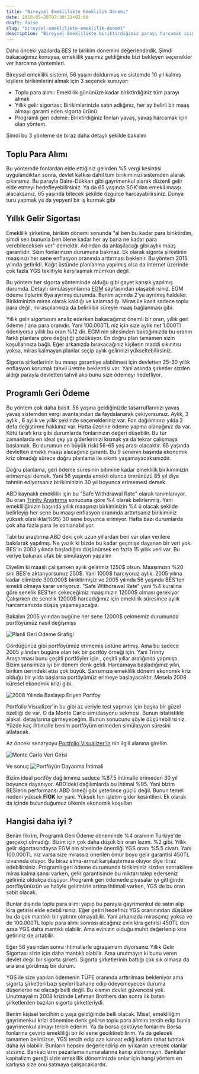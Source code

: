 ```yaml
---
title: "Bireysel Emeklilikte Emeklilik Dönemi"
date: 2018-05-28T07:30:22+02:00
draft: false
slug: "bireysel-emeklilikte-emeklilik-donemi"
description: "Bireysel Emeklilikte biriktirdiğimiz parayı harcamak için 3 yöntem var. Bunları artıları ve eksileriyle değerlendirdik. Verilerle ve grafiklerle açıklamaya çalıştık"
---
```


Daha önceki yazılarda BES te birikim dönemini değerlendirdik. Şimdi bakacağımız konuysa, emeklilik yaşımız geldiğinde bizi bekleyen seçenekler ver harcama yöntemleri.


Bireysel emeklilik sistemi, 56 yaşını doldurmuş ve sistemde 10 yıl kalmış kişilere birikimlerini almak için 3 seçenek sunuyor:

* Toplu para alımı: Emeklilik gününüze kadar biriktirdiğiniz tüm parayı almak
* Yıllık gelir sigortası: Birikimlerinizle satın adlığınız, her ay belirli bir maaş almayı garanti eden sigorta ürünü.
* Programlı geri ödeme: Biriktirdiğiniz fonları yavaş, yavaş harcamak için olan yöntem.

Şimdi bu 3 yönteme de biraz daha detaylı şekilde bakalım

## Toplu Para Alımı

Bu yöntemde fonlardan elde ettiğiniz gelirden %5 vergi kesintisi uygulandıktan sonra, devlet katkısı dahil tüm birikiminizi sistemden alarak çıkarsınız. Bu parayla Daire-Dükkan gibi gayrimenkul alarak düzenli gelir elde etmeyi hedefleyebilirsiniz. Ya da 65 yaşında SGK'dan emekli maaşı alacaksanız, 65 yaşında bitecek şekilde özgürce harcayabilirsiniz. Dünya turu yapmak ya da yepyeni bir iş kurmak gibi

## Yıllık Gelir Sigortası

Emeklilik şirketine, birikim dönemi sonunda "al ben bu kadar para biriktirdim, şimdi sen bununla ben ölene kadar her ay bana ne kadar para verebileceksen ver" demektir. Adından da anlaşılacağı gibi aylık maaş garantidir. Sizin fonlarınızın durumuna bakmaz. Ek olarak sigorta şirketinin maaşınızı her sene enflasyon oranında arttırması beklenir. Bu yöntem 2015 yılında getirildi. Kağıt üstünde planlanma yapılmış olsa da internet üzerinde çok fazla YGS teklifiyle karşılaşmak mümkün değil.

Bu yöntem her sigorta yönteminde olduğu gibi gayet karışık yapılmış durumda. Detaylı simülasyonlarına [EGM](http://emeklilik.egm.org.tr/?sid=66) sayfasından ulaşabilirsiniz. EGM ödeme tiplerini 6ya ayırmış durumda. Benim açımda 2'ye ayrılmış haldeler. Birikiminizin miras olarak kaldığı ve kalamadığı. Miras ile kasıt sadece toplu para değil, mirasçılarınıza da belirli bir süreyle maaş bağlanması gibi.

Yıllık gelir sigortasını analiz ederken bakacağımız önemli bir oran, yıllık geri ödeme / ana para oranıdır. Yani 100.000TL niz için size aylık net 1.000Tl ödeniyorsa yıllık bu oran %12 dir. EGM nin sitesinden baktığımızda bu oranın farklı planlara göre değiştiği gözüküyor. En doğru plan tamamen sizin koşullarınıza bağlı. Eğer arkanızda bırakacağınız kişilerin maddi sıkınıtısı yoksa, miras kalmayan planlar seçip aylık gelirinizi yükseltebilirsiniz.

Sigorta şirketlerinin bu maaşı garantiye alabilmesi için devletten 25-30 yıllık enflasyon korumalı tahvil üretme beklentisi var. Yani aslında şirketler sizden aldığı parayla devletten tahvil alıp bunu size ödemeyi hedefliyor.


## Programlı Geri Ödeme

Bu yöntem çok daha basit. 56 yaşına geldiğinizde tasarruflarınızı yavaş yavaş sistemden vergi avantajından da faydalanarak çekiyorsunuz. Aylık, 3 aylık , 6 aylık ve yıllık şeklinde seçenekleriniz var. Fon dağılımınızı yılda 2 defa değiştirme hakkınız var. Hatta üzerine ödeme yapma olanağınız da var. Kötü tarafı kriz gibi durumlarda fonlarınızın değeri düşebilir. Bu tür zamanlarda en ideal şey ya giderlerinizi kısmak ya da tekrar çalışmaya başlamak. Bu durumun en büyük riski 56-65 yaş arası olacaktır. 65 yaşında devletten emekli maaşı alacağınız garanti. Bu 9 senenin başında ekonomik kriz olmadığı sürece doğru planlama ile sıkıntı yaşamayacaksınızdır.

Doğru planlama, geri ödeme süresinin bitimine kadar emeklilik birikiminizin erimemesi demek. Yani 56 yaşında emekli olunca ömrünüzü 85 yıl diye tahmin ediyorsanız birikiminizin 30 yıl boyunca erimemesi demek.

ABD kaynaklı emeklilik için bu "Safe Withdrawal Rate" olarak tanımlanıyor. Bu oran [Trinity Araştırma](https://en.wikipedia.org/wiki/Trinity_study) sonucuna göre %4 olarak belirlenmiş. Yani emekliliğinizin başında yıllık maaşınızı birkiminizin %4 ü olacak şekilde belirleyip her sene bu maaşı enflasyon oranında arttırtsanız birikiminiz yüksek olasılıkla(%95) 30 sene boyunca erimiyor. Hatta bazı durumlarda çok aha fazla para ile sonlanabiliyor.

Tabi bu araştırma ABD deki çok uzun yıllardan beri var olan verilere bakılarak yapılmış. Ne yazık ki bizde bu kadar geçmişe dayanan bir veri yok. BES'in 2003 yılında başladığını düşünürsek en fazla 15 yıllık veri var. Bu veriye bakarak ufak bir simülasyon yapalım

Diyelim ki maaşlı çalışanken aylık gelirimiz 1250\$ olsun. Maaşımızın %20 sini BES'e aktarıyorsunuz 250\$. Yani 1000\$ harcıyoruz aylık. 2005 yılına kadar elimizde 300.000\$ biriktirmişiz ve 2005 yılında 56 yaşında BES'ten emekli olmaya karar veriyoruz.
"Safe Withdrawal Rate" yani %4 kuralına göre senelik BES'ten çekeceğimiz maaşımızın 12000\$ olması gerekiyor
Çalışırken de senelik 12000\$ harcadığımız için emeklilik süresince aylık harcamamızda düşüş yaşamayacağız.

Bakalım 2005 yılından bugüne her sene 12000\$ çekmemiz durumunda portföyümüz nasıl değişmişs

![Planli Geri Odeme Grafigi](/img/bes-harcama/harcama1.png)

Gördüğünüz gibi portföyümüz erimemiş üstüne artmış. Ama bu sadece 2005 yılından bugüne olan tek bir portföy örneği için. Yani Trinity Araştırması bunu çeşitli portföyler için , çeşitli yıllar aralığında yapmıştı. Bizim şansımıza iyi bir dönem denk geldi.
Harcamaya başladığımız yılın, birikim üerindeki etisi çok büyük. Şansımıza emeklilik dönemi ekonomik kriz olduğu bir yılda başlarsa portöyümüz erimeye başlayacaktır. Mesela 2008 küresel ekonomik krizi gibi.

![2008 Yılında Baslayıp Eriyen Portfoy](/img/bes-harcama/erime.png)

Portfolio Visualizer'in bu gibi az veriyle test yapmak için başka bir güzel özelliği de var. O da Monte Carlo simülasyonu sekmesi. Bunun istatistikle alakalı detaylarına girmeyeceğim. Bunun sonucunu şöyle düşünebilirsiniz. Yüzde kaç ihtimalle benim portföyüm erimeden simülasyon süresini atlatacak.

Az önceki senaryoyu [Portfolio Visualizer'in](https://www.portfoliovisualizer.com/monte-carlo-simulation) nin ilgili alanına girelim.

![Monte Carlo Veri Girisi](/img/bes-harcama/monte-carlo.png)

Ve sonuç
![Portföyün Dayanma İhtimali](/img/bes-harcama/monte-carlo-result.png)

Bizim ideal portföy dağılımımız sadece %87.5 ihtimalle erimeden 30 yıl boyunca dayanıyor. ABD'deki dağılımlarda bu ihtimal %95. Yani bizim BESlerin performansı ABD örneği gibi yeterince güçlü değil. Bunun temel nedeni yüksek **FİGK** ler yani. Yüksek fon işletim gider kesintileri. Ek olarak da içinde bulunduğumuz ülkenin ekonomik koşulları

## Hangisi daha iyi ?

Benim fikrim, Programlı Geri Ödeme döneminde %4 oranının Türkiye'de gerçekçi olmadığı. Bizim için çok daha düşük bir oran lazım. %2 gibi.
Yıllık gelir sigortasındaysa EGM nin sitesinde önerdiği YGS oranı %5.5 civarı. Yani 100.000TL niz varsa size mirassız önerilen ömür boyu gelir garantisi 450TL civarında oluyor. Bu biraz elma-armut karşılaştırması oluyor diye itiraz edebilirsiniz. Programlı geri ödeme durumunda birikiminiz sizden sonrakilere miras kalma şansı varken, gelir garantisinde bu miktarı talep ederseniz geliriniz oldukça düşüyor. Programlı geri ödemede piyasalar iyi gittiğinde portföyünüzün ve haliyle gelirinizin artma ihtimali varken, YGS de bu oran sabit olacak.

Bunlar dışında toplu para alımı yapıp bu parayla gayrimenkul de satın alıp kira getirisi elde edebilirsiniz. Eğer getiri hedefiniz YGS oranınından düşükse bu da çok mantıklı bir yatırım olmayabilir. Yani arkanızda mirasçınız yoksa ve de 100.000TL toplu para alımı sonrası alcağınız evin kira getirisi 450TL den azsa YGS daha mantıklı olabilir. Ama evinizin olduğu muhit değerlenip kira getiriniz de artabilir.

Eğer 56 yaşından sonra ihtimallerle uğraşamam diyorsanız Yıllık Gelir Sigortası sizin için daha mantıklı olabilir. Ama unutmayın ki bunu veren devlet değil bir sigorta şirketi. Sigorta şirketlerinin battığı çok sık olmasa da ara sıra görülmüş bir durum.

YGS ile size yapılan ödemenin TÜFE oranında arttırılması bekleniyor ama sigorta şirketleri bazı şeyleri bahane edip ödeyemeyecek duruma düşerlerse ne olacağı belli değil. Bu kısmın devlet güvencesi yok. Unutmayalım 2008 krizinde Lehman Brothers dan sonra ilk batan şirketlerden bazıları sigorta şirketleriydi.

Benim kişisel tercihim o yaşa geldiğimde belli olacak. Misal, emekliliğim gayrimenkul krizi dönemine denk gelirse toplu para alımını tercih edip bunla gayrimenkul almayı tercih ederim. Ya da borsa çöktüyse fonlarımı Borsa fonlarına çevirip emekliliği bir iki sene geciktirebilirim. Ya da gelecek tamamen belirsizse, YGS tercih edip aza kanaat ediğ kafamı rahat tutmak daha iyi olabilir. Bunların hepsini değerlendirip en iyi kararı verecek olanlar sizsiniz. Bankacıların pazarlama numaralarına kanıp aldanmayın. Bankalar kapitalizm gereği sizin emeklilik döneminizde onlar için hangi yöntem en karlıysa size onu satmaya çalışacaklardır.
